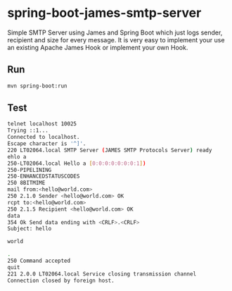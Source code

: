 # spring-boot-james-smtp-server

Simple SMTP Server using James and Spring Boot which just logs sender, recipient and size for every message. 
It is very easy to implement your use an existing Apache James Hook or implement your own Hook. 

## Run

```bash
mvn spring-boot:run
```

## Test

```bash
telnet localhost 10025
Trying ::1...
Connected to localhost.
Escape character is '^]'.
220 LT02064.local SMTP Server (JAMES SMTP Protocols Server) ready
ehlo a
250-LT02064.local Hello a [0:0:0:0:0:0:0:1])
250-PIPELINING
250-ENHANCEDSTATUSCODES
250 8BITMIME
mail from:<hello@world.com>
250 2.1.0 Sender <hello@world.com> OK
rcpt to:<hello@world.com>
250 2.1.5 Recipient <hello@world.com> OK
data
354 Ok Send data ending with <CRLF>.<CRLF>
Subject: hello

world

.
250 Command accepted
quit
221 2.0.0 LT02064.local Service closing transmission channel
Connection closed by foreign host.

```